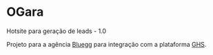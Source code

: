 # OGara
<p>Hotsite para geração de leads - 1.0</p>
<P>Projeto para a agência <a href="http://bluegg.com.br">Bluegg</a> para integração com a plataforma <a href="https://gohotsale.com.br">GHS</a>.</p>
